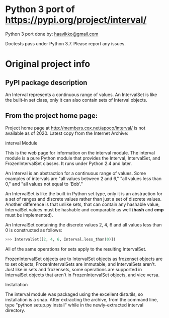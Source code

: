 # Python 3 port of https://pypi.org/project/interval/


Python 3 port done by: haavikko@gmail.com

Doctests pass under Python 3.7. Please report any issues.


# Original project info

## PyPI package description

An Interval represents a continuous range of values. An IntervalSet is like the built-in set class, only it can also contain sets of Interval objects.


## From the project home page:

Project home page at http://members.cox.net/apoco/interval/ is not available as of 2020. Latest copy from the Internet Archive:

interval Module

This is the web page for information on the interval module. The interval module is a pure Python module that provides the Interval, IntervalSet, and FrozenIntervalSet classes. It runs under Python 2.4 and later.

An Interval is an abstraction for a continuous range of values. Some examples of intervals are "all values between 2 and 6," "all values less than 0," and "all values not equal to 'Bob'."

An IntervalSet is like the built-in Python set type, only it is an abstraction for a set of ranges and discrete values rather than just a set of discrete values. Another difference is that unlike sets, that can contain any hashable value, IntervalSet values must be hashable and comparable as well (__hash__ and __cmp__ must be implemented).

An IntervalSet containing the discrete values 2, 4, 6 and all values less than 0 is constructed as follows:

```python
>>> IntervalSet([2, 4, 6, Interval.less_than(0)])
```

All of the same operations for sets apply to the resulting IntervalSet.

FrozenIntervalSet objects are to IntervalSet objects as frozenset objects are to set objects; FrozenIntervalSets are immutable, and IntervalSets aren't. Just like in sets and frozensets, some operations are supported in IntervalSet objects that aren't in FrozenIntervalSet objects, and vice versa.

Installation

The interval module was packaged using the excellent distutils, so installation is a snap. After extracting the archive, from the command line, type "python setup.py install" while in the newly-extracted interval directory.


